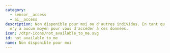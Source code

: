 ```yaml
---
category:
  - sensor__access
  - ai__access
description: Non disponible pour moi ou d'autres individus. En tant qu'individu, il
  n'y a aucun moyen pour vous d'accéder à ces données.
icon: /dtpr-icons/not_available_to_me.svg
id: not_available_to_me
name: Non disponible pour moi
---
```

